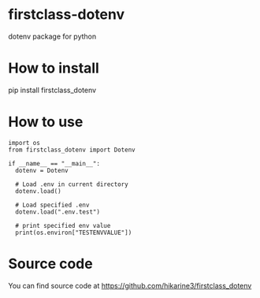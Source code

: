 # firstclass-dotenv
dotenv package for python

# How to install
pip install firstclass_dotenv

# How to use

```
import os
from firstclass_dotenv import Dotenv

if __name__ == "__main__":
  dotenv = Dotenv
  
  # Load .env in current directory
  dotenv.load()
  
  # Load specified .env
  dotenv.load(".env.test")

  # print specified env value
  print(os.environ["TESTENVVALUE"])
```

# Source code
You can find source code at
https://github.com/hikarine3/firstclass_dotenv
<!--
# How to test this module (This procedure is for developer of this module)

## Preparation
sudo pip install wheel;

sudo pip install twine;

## Update version
vi setup.py

## Create distribution
rm dist/*;
python3 setup.py sdist bdist_wheel

## Register if you haven't
https://test.pypi.org/

## Upload to Test
python -m twine upload --repository testpypi dist/*

## Confirm
https://test.pypi.org/project/firstclass-dotenv/

## Confirm by intallation
pip install -i https://test.pypi.org/simple/ firstclass-dotenv

## Deploy to production
python -m twine upload --repository pypi dist/*

## Confirm on Page
https://pypi.org/project/firstclass-dotenv/
-->
